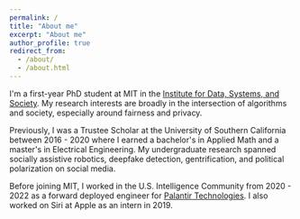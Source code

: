 ```yaml
---
permalink: /
title: "About me"
excerpt: "About me"
author_profile: true
redirect_from: 
  - /about/
  - /about.html
---
```


I'm a first-year PhD student at MIT in the [Institute for Data, Systems, and Society](https://idss.mit.edu/research/). My research interests are broadly in the intersection of algorithms and society, especially around fairness and privacy. 

Previously, I was a Trustee Scholar at the University of Southern California between 2016 - 2020 where I earned a bachelor's in Applied Math and a master's in Electrical Engineering. My undergraduate research spanned socially assistive robotics, deepfake detection, gentrification, and political polarization on social media. 

Before joining MIT, I worked in the U.S. Intelligence Community from 2020 - 2022 as a forward deployed engineer for [Palantir Technologies](https://www.palantir.com). I also worked on Siri at Apple as an intern in 2019.
